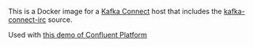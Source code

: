 This is a Docker image for a [Kafka Connect](http://docs.confluent.io/3.1.1/connect/index.html) host that includes the [kafka-connect-irc](https://github.com/cjmatta/kafka-connect-irc) source.

Used with [this demo of Confluent Platform](https://github.com/cjmatta/ConfluentPlatformWikipediaDemo)
